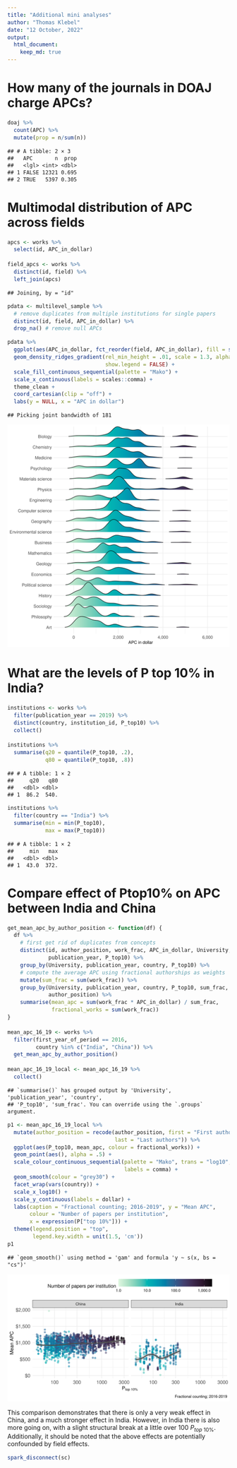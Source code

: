 ```yaml
---
title: "Additional mini analyses"
author: "Thomas Klebel"
date: "12 October, 2022"
output: 
  html_document:
    keep_md: true
---
```





# How many of the journals in DOAJ charge APCs?

```r
doaj %>% 
  count(APC) %>% 
  mutate(prop = n/sum(n))
```

```
## # A tibble: 2 × 3
##   APC       n  prop
##   <lgl> <int> <dbl>
## 1 FALSE 12321 0.695
## 2 TRUE   5397 0.305
```

# Multimodal distribution of APC across fields

```r
apcs <- works %>% 
  select(id, APC_in_dollar)

field_apcs <- works %>% 
  distinct(id, field) %>% 
  left_join(apcs)
```

```
## Joining, by = "id"
```



```r
pdata <- multilevel_sample %>% 
  # remove duplicates from multiple institutions for single papers 
  distinct(id, field, APC_in_dollar) %>% 
  drop_na() # remove null APCs
```


```r
pdata %>% 
  ggplot(aes(APC_in_dollar, fct_reorder(field, APC_in_dollar), fill = stat(x))) +
  geom_density_ridges_gradient(rel_min_height = .01, scale = 1.3, alpha = .7,
                               show.legend = FALSE) + 
  scale_fill_continuous_sequential(palette = "Mako") +
  scale_x_continuous(labels = scales::comma) +
  theme_clean +
  coord_cartesian(clip = "off") +
  labs(y = NULL, x = "APC in dollar") 
```

```
## Picking joint bandwidth of 181
```

![](22-additional-mini-analyses_files/figure-html/apc-by-field-1.png)<!-- -->

# What are the levels of P top 10% in India?

```r
institutions <- works %>% 
  filter(publication_year == 2019) %>% 
  distinct(country, institution_id, P_top10) %>% 
  collect()
  
institutions %>% 
  summarise(q20 = quantile(P_top10, .2),
            q80 = quantile(P_top10, .8))
```

```
## # A tibble: 1 × 2
##     q20   q80
##   <dbl> <dbl>
## 1  86.2  540.
```



```r
institutions %>% 
  filter(country == "India") %>% 
  summarise(min = min(P_top10),
            max = max(P_top10))
```

```
## # A tibble: 1 × 2
##     min   max
##   <dbl> <dbl>
## 1  43.0  372.
```


# Compare effect of Ptop10% on APC between India and China

```r
get_mean_apc_by_author_position <- function(df) {
  df %>%
    # first get rid of duplicates from concepts
    distinct(id, author_position, work_frac, APC_in_dollar, University, country,
             publication_year, P_top10) %>% 
    group_by(University, publication_year, country, P_top10) %>%
    # compute the average APC using fractional authorships as weights
    mutate(sum_frac = sum(work_frac)) %>%
    group_by(University, publication_year, country, P_top10, sum_frac,
             author_position) %>%
    summarise(mean_apc = sum(work_frac * APC_in_dollar) / sum_frac,
              fractional_works = sum(work_frac))
}

mean_apc_16_19 <- works %>% 
  filter(first_year_of_period == 2016,
         country %in% c("India", "China")) %>% 
  get_mean_apc_by_author_position()

mean_apc_16_19_local <- mean_apc_16_19 %>% 
  collect()
```

```
## `summarise()` has grouped output by 'University', 'publication_year', 'country',
## 'P_top10', 'sum_frac'. You can override using the `.groups` argument.
```


```r
p1 <- mean_apc_16_19_local %>%
  mutate(author_position = recode(author_position, first = "First authors", 
                                  last = "Last authors")) %>% 
  ggplot(aes(P_top10, mean_apc, colour = fractional_works)) + 
  geom_point(aes(), alpha = .5) +
  scale_colour_continuous_sequential(palette = "Mako", trans = "log10",
                                     labels = comma) +
  geom_smooth(colour = "grey30") +
  facet_wrap(vars(country)) +
  scale_x_log10() +
  scale_y_continuous(labels = dollar) +
  labs(caption = "Fractional counting; 2016-2019", y = "Mean APC",
       colour = "Number of papers per institution",
       x = expression(P["top 10%"])) +
  theme(legend.position = "top",
        legend.key.width = unit(1.5, 'cm'))
p1
```

```
## `geom_smooth()` using method = 'gam' and formula 'y ~ s(x, bs = "cs")'
```

![](22-additional-mini-analyses_files/figure-html/effect-india-china-1.png)<!-- -->

This comparison demonstrates that there is only a very weak effect in China,
and a much stronger effect in India. However, in India there is also more going
on, with a slight structural break at a little over 100 $P_{top\ 10\%}$.
Additionally, it should be noted that the above effects are potentially 
confounded by field effects.


```r
spark_disconnect(sc)
```

